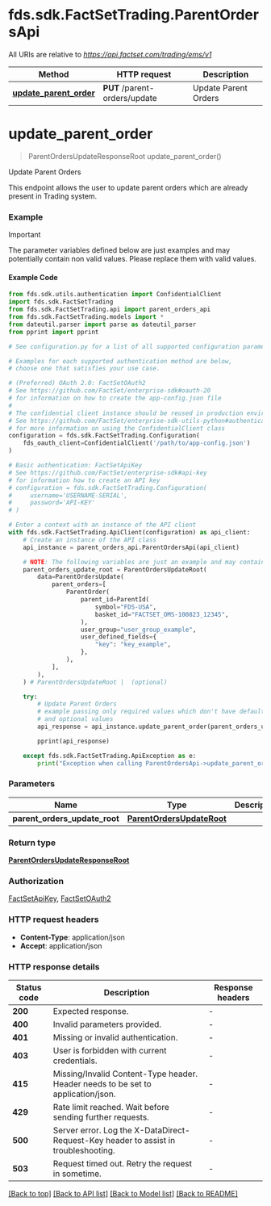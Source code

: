 # fds.sdk.FactSetTrading.ParentOrdersApi

All URIs are relative to *https://api.factset.com/trading/ems/v1*

Method | HTTP request | Description
------------- | ------------- | -------------
[**update_parent_order**](ParentOrdersApi.md#update_parent_order) | **PUT** /parent-orders/update | Update Parent Orders



# **update_parent_order**
> ParentOrdersUpdateResponseRoot update_parent_order()

Update Parent Orders

This endpoint allows the user to update parent orders which are already present in Trading system.

### Example

> [!IMPORTANT]
> The parameter variables defined below are just examples and may potentially contain non valid values. Please replace them with valid values.

#### Example Code

```python
from fds.sdk.utils.authentication import ConfidentialClient
import fds.sdk.FactSetTrading
from fds.sdk.FactSetTrading.api import parent_orders_api
from fds.sdk.FactSetTrading.models import *
from dateutil.parser import parse as dateutil_parser
from pprint import pprint

# See configuration.py for a list of all supported configuration parameters.

# Examples for each supported authentication method are below,
# choose one that satisfies your use case.

# (Preferred) OAuth 2.0: FactSetOAuth2
# See https://github.com/FactSet/enterprise-sdk#oauth-20
# for information on how to create the app-config.json file
#
# The confidential client instance should be reused in production environments.
# See https://github.com/FactSet/enterprise-sdk-utils-python#authentication
# for more information on using the ConfidentialClient class
configuration = fds.sdk.FactSetTrading.Configuration(
    fds_oauth_client=ConfidentialClient('/path/to/app-config.json')
)

# Basic authentication: FactSetApiKey
# See https://github.com/FactSet/enterprise-sdk#api-key
# for information how to create an API key
# configuration = fds.sdk.FactSetTrading.Configuration(
#     username='USERNAME-SERIAL',
#     password='API-KEY'
# )

# Enter a context with an instance of the API client
with fds.sdk.FactSetTrading.ApiClient(configuration) as api_client:
    # Create an instance of the API class
    api_instance = parent_orders_api.ParentOrdersApi(api_client)

    # NOTE: The following variables are just an example and may contain invalid values. Please, replace these with valid values.
    parent_orders_update_root = ParentOrdersUpdateRoot(
        data=ParentOrdersUpdate(
            parent_orders=[
                ParentOrder(
                    parent_id=ParentId(
                        symbol="FDS-USA",
                        basket_id="FACTSET_OMS-100823_12345",
                    ),
                    user_group="user_group_example",
                    user_defined_fields={
                        "key": "key_example",
                    },
                ),
            ],
        ),
    ) # ParentOrdersUpdateRoot |  (optional)

    try:
        # Update Parent Orders
        # example passing only required values which don't have defaults set
        # and optional values
        api_response = api_instance.update_parent_order(parent_orders_update_root=parent_orders_update_root)

        pprint(api_response)

    except fds.sdk.FactSetTrading.ApiException as e:
        print("Exception when calling ParentOrdersApi->update_parent_order: %s\n" % e)
```


### Parameters

Name | Type | Description  | Notes
------------- | ------------- | ------------- | -------------
 **parent_orders_update_root** | [**ParentOrdersUpdateRoot**](ParentOrdersUpdateRoot.md)|  | [optional]

### Return type

[**ParentOrdersUpdateResponseRoot**](ParentOrdersUpdateResponseRoot.md)

### Authorization

[FactSetApiKey](../README.md#FactSetApiKey), [FactSetOAuth2](../README.md#FactSetOAuth2)

### HTTP request headers

 - **Content-Type**: application/json
 - **Accept**: application/json


### HTTP response details

| Status code | Description | Response headers |
|-------------|-------------|------------------|
**200** | Expected response. |  -  |
**400** | Invalid parameters provided. |  -  |
**401** | Missing or invalid authentication. |  -  |
**403** | User is forbidden with current credentials. |  -  |
**415** | Missing/Invalid Content-Type header. Header needs to be set to application/json. |  -  |
**429** | Rate limit reached. Wait before sending further requests. |  -  |
**500** | Server error. Log the X-DataDirect-Request-Key header to assist in troubleshooting. |  -  |
**503** | Request timed out. Retry the request in sometime. |  -  |

[[Back to top]](#) [[Back to API list]](../README.md#documentation-for-api-endpoints) [[Back to Model list]](../README.md#documentation-for-models) [[Back to README]](../README.md)

